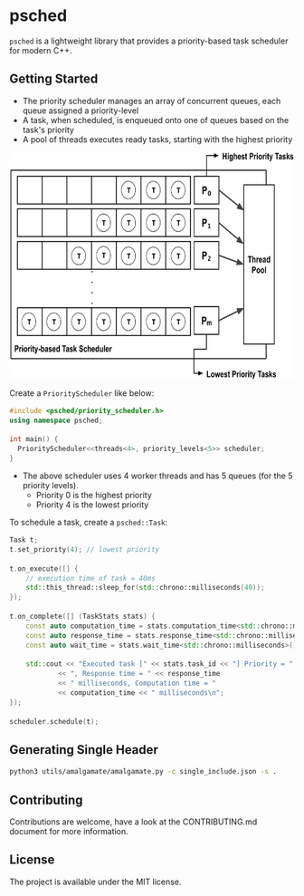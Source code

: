 # psched

`psched` is a lightweight library that provides a priority-based task scheduler for modern C++.

## Getting Started

* The priority scheduler manages an array of concurrent queues, each queue assigned a priority-level
* A task, when scheduled, is enqueued onto one of queues based on the task's priority
* A pool of threads executes ready tasks, starting with the highest priority

<p align="center">
  <img height="400" src="img/priority_scheduling.png"/>  
</p>

Create a `PriorityScheduler` like below:

```cpp
#include <psched/priority_scheduler.h>
using namespace psched;

int main() {
  PriorityScheduler<<threads<4>, priority_levels<5>> scheduler;
}
```

* The above scheduler uses 4 worker threads and has 5 queues (for the 5 priority levels). 
  - Priority 0 is the highest priority
  - Priority 4 is the lowest priority

To schedule a task, create a `psched::Task`:

```cpp
Task t;
t.set_priority(4); // lowest priority

t.on_execute([] {
    // execution time of task = 40ms
    std::this_thread::sleep_for(std::chrono::milliseconds(40));
});

t.on_complete([] (TaskStats stats) {
    const auto computation_time = stats.computation_time<std::chrono::milliseconds>();
    const auto response_time = stats.response_time<std::chrono::milliseconds>();
    const auto wait_time = stats.wait_time<std::chrono::milliseconds>();
    
    std::cout << "Executed task [" << stats.task_id << "] Priority = " << stats.task_priority
            << ", Response time = " << response_time 
            << " milliseconds, Computation time = " 
            << computation_time << " milliseconds\n";
});

scheduler.schedule(t);
```

## Generating Single Header

```bash
python3 utils/amalgamate/amalgamate.py -c single_include.json -s .
```

## Contributing
Contributions are welcome, have a look at the CONTRIBUTING.md document for more information.

## License
The project is available under the MIT license.
